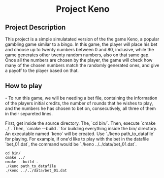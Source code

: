 <h1 align="center">Project Keno</h1>

## Project Description
<p align="left">This project is a simple simulatated version of the the game Keno, a popular gambling game similar to a bingo. In this game, the player will place his bet and choose up to twenty numbers between 0 and 80, inclusive, while the game generates other twenty random numbers, also on that same gap. Once all the numbers are chosen by the player, the game will check how many of the chosen numbers match the randomly generated ones, and give a payoff to the player based on that.</p>

## How to play
<p align="left"> - To run this game, we will be needing a bet file, containing the information of the players initial credits, the number of rounds that he wishes to play, and the numbers he has chosen to bet on, consecutively, all three of them in their separeted lines.</p>

<p align="left">First, get inside the source directory. The, `cd bin/`.
Then, execute `cmake ../`.
Then, `cmake --build .` for building everything inside the bin/ directory.
An executable named `keno` will be created. Use `./keno path_to_datafile` for playing.
For example, if one'd like to play with the bet in the datafile `bet_01.dat`, the command would be `./keno ../../data/bet_01.dat`.</p>


```
cd bin/
cmake ../
cmake --build .
./keno path_to_datafile
./keno ../../data/bet_01.dat
```

